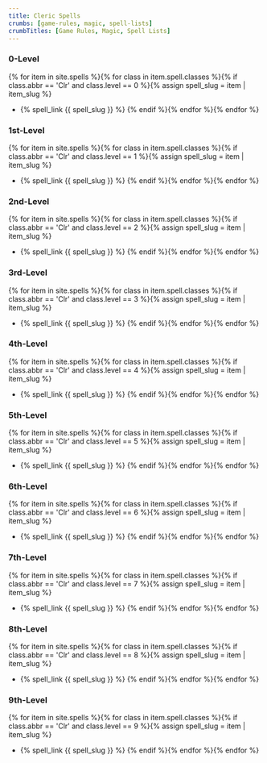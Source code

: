 ```yaml
---
title: Cleric Spells
crumbs: [game-rules, magic, spell-lists]
crumbTitles: [Game Rules, Magic, Spell Lists]
---
```


### 0-Level

{% for item in site.spells %}{% for class in item.spell.classes %}{% if class.abbr == 'Clr' and class.level == 0 %}{% assign spell_slug = item | item_slug %}
 * {% spell_link {{ spell_slug }} %}
{% endif %}{% endfor %}{% endfor %}

### 1st-Level

{% for item in site.spells %}{% for class in item.spell.classes %}{% if class.abbr == 'Clr' and class.level == 1 %}{% assign spell_slug = item | item_slug %}
 * {% spell_link {{ spell_slug }} %}
{% endif %}{% endfor %}{% endfor %}

### 2nd-Level

{% for item in site.spells %}{% for class in item.spell.classes %}{% if class.abbr == 'Clr' and class.level == 2 %}{% assign spell_slug = item | item_slug %}
 * {% spell_link {{ spell_slug }} %}
{% endif %}{% endfor %}{% endfor %}

### 3rd-Level

{% for item in site.spells %}{% for class in item.spell.classes %}{% if class.abbr == 'Clr' and class.level == 3 %}{% assign spell_slug = item | item_slug %}
 * {% spell_link {{ spell_slug }} %}
{% endif %}{% endfor %}{% endfor %}

### 4th-Level

{% for item in site.spells %}{% for class in item.spell.classes %}{% if class.abbr == 'Clr' and class.level == 4 %}{% assign spell_slug = item | item_slug %}
 * {% spell_link {{ spell_slug }} %}
{% endif %}{% endfor %}{% endfor %}

### 5th-Level

{% for item in site.spells %}{% for class in item.spell.classes %}{% if class.abbr == 'Clr' and class.level == 5 %}{% assign spell_slug = item | item_slug %}
 * {% spell_link {{ spell_slug }} %}
{% endif %}{% endfor %}{% endfor %}

### 6th-Level

{% for item in site.spells %}{% for class in item.spell.classes %}{% if class.abbr == 'Clr' and class.level == 6 %}{% assign spell_slug = item | item_slug %}
 * {% spell_link {{ spell_slug }} %}
{% endif %}{% endfor %}{% endfor %}

### 7th-Level

{% for item in site.spells %}{% for class in item.spell.classes %}{% if class.abbr == 'Clr' and class.level == 7 %}{% assign spell_slug = item | item_slug %}
 * {% spell_link {{ spell_slug }} %}
{% endif %}{% endfor %}{% endfor %}

### 8th-Level

{% for item in site.spells %}{% for class in item.spell.classes %}{% if class.abbr == 'Clr' and class.level == 8 %}{% assign spell_slug = item | item_slug %}
 * {% spell_link {{ spell_slug }} %}
{% endif %}{% endfor %}{% endfor %}

### 9th-Level

{% for item in site.spells %}{% for class in item.spell.classes %}{% if class.abbr == 'Clr' and class.level == 9 %}{% assign spell_slug = item | item_slug %}
 * {% spell_link {{ spell_slug }} %}
{% endif %}{% endfor %}{% endfor %}
